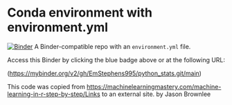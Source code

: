 # Conda environment with environment.yml

[![Binder](http://mybinder.org/badge_logo.svg)](https://mybinder.org/v2/gh/EmStephens995/python_stats.git/main)
A Binder-compatible repo with an `environment.yml` file.

Access this Binder by clicking the blue badge above or at the following URL:

(https://mybinder.org/v2/gh/EmStephens995/python_stats.git/main)

This code was copied from https://machinelearningmastery.com/machine-learning-in-r-step-by-step/Links to an external site. by Jason Brownlee
